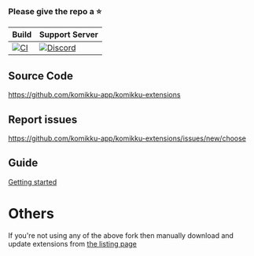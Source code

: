 ### Please give the repo a :star:

| Build | Support Server |
|-------|---------|
| [![CI](https://github.com/komikku-app/komikku-extensions/actions/workflows/build_push.yml/badge.svg)](https://github.com/komikku-app/komikku-extensions/actions/workflows/build_push.yml) | [![Discord](https://img.shields.io/discord/1193460528052453448.svg?label=discord&labelColor=7289da&color=2c2f33&style=flat)](https://discord.gg/3FbCpdKbdY) |

## Source Code

https://github.com/komikku-app/komikku-extensions

## Report issues

https://github.com/komikku-app/komikku-extensions/issues/new/choose

## Guide

[Getting started](https://komikku-app.github.io/docs/guides/getting-started#adding-the-extension-repo)

# Others
If you're not using any of the above fork then manually download and update extensions from [the listing page](https://komikku-app.github.io/extensions/)
